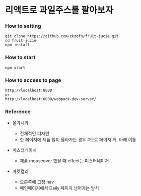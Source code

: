 # 리액트로 과일주스를 팔아보자

### How to setting
```npm
git clone https://github.com/zkzofn/fruit-jucie.git
cd fruit-jucie
npm install
```

### How to start
```npm
npm start
```

### How to access to page
```npm
http://localhost:8000
or
http://localhost:8000/webpack-dev-server/
```

### Reference
* 올가니카
  * 전체적인 디자인
  * 한 페이지에 제품 많이 올라가는 경우 #으로 페이지 위, 아래 이동

* 미스터네이처
  * 제품 mouseover 했을 때 effect는 미스터네이처

* 마켓컬리
  * 오른쪽에 고정 nav
  * 메인페이지에서 Daily 페이지 넘어가는 방식


